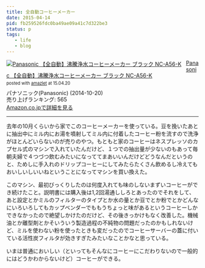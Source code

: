 ```yaml
---
title: 全自動コーヒーメーカー
date: 2015-04-14
pid: fb259526fdc0ba49ae09a41c7d322be3
status: p
tags:
   - life
   - blog 
---
```


<div class="amazlet-box" style="margin-bottom:0px;"><div class="amazlet-image" style="float:left;margin:0px 12px 1px 0px;"><a href="http://www.amazon.co.jp/exec/obidos/ASIN/B00O7HUQWE/dotimpact-22/ref=nosim/" name="amazletlink" target="_blank"><img src="http://ecx.images-amazon.com/images/I/41VxBVASymL._SL160_.jpg" alt="Panasonic  【全自動】沸騰浄水コーヒーメーカー ブラック NC-A56-K" style="border: none;" /></a></div><div class="amazlet-info" style="line-height:120%; margin-bottom: 10px"><div class="amazlet-name" style="margin-bottom:10px;line-height:120%"><a href="http://www.amazon.co.jp/exec/obidos/ASIN/B00O7HUQWE/dotimpact-22/ref=nosim/" name="amazletlink" target="_blank">Panasonic  【全自動】沸騰浄水コーヒーメーカー ブラック NC-A56-K</a><div class="amazlet-powered-date" style="font-size:80%;margin-top:5px;line-height:120%">posted with <a href="http://www.amazlet.com/" title="amazlet" target="_blank">amazlet</a> at 15.04.20</div></div><div class="amazlet-detail">パナソニック(Panasonic) (2014-10-20)<br />売り上げランキング: 565<br /></div><div class="amazlet-sub-info" style="float: left;"><div class="amazlet-link" style="margin-top: 5px"><a href="http://www.amazon.co.jp/exec/obidos/ASIN/B00O7HUQWE/dotimpact-22/ref=nosim/" name="amazletlink" target="_blank">Amazon.co.jpで詳細を見る</a></div></div></div><div class="amazlet-footer" style="clear: left"></div></div>

----

去年の10月くらいから家でこのコーヒーメーカーを使っている。豆を挽いたあとに抽出中にミル内にお湯を噴射してミル内に付着したコーヒー粉を流すので洗浄がほとんどいらないのが売りのやつ。もともと家のコーヒーはネスプレッソのカプセル式のマシンで入れていたんだけど、１つでの抽出量が少ないのもあって毎朝夫婦で４つづつ飲むみたいになっててまあいいんだけどどうなんだというのと、ためしに手入れのドリップコーヒーにしてみたらたくさん飲めるし冷えてもおいしいしいいねということになってマシンを買い換えた。

このマシン、最初びっくりしたのは何度入れても味のしないまずいコーヒーができ続けたこと。説明書には購入後は1,2回湯通ししろとあったのでそれをして、あと設定とかミルのフィルターのタイプとか水の量とか豆でとか粉でとかどんなにいろいろしてもカップベンダーでももうちょっと味があるというコーヒーしかできなかったので絶望しかけたのだけど、その後きっかけもなく改善した。機械油とか離型剤とかそいういう製造過程の不純物の問題だったのかもしれないけど、ミルを使わない粉を使ったときも変だったのでコーヒーサーバーの蓋に付いている活性炭フィルタが効きすぎたみたいなことかなと思っている。

いまは普通においしい（といってもそんなにコーヒーにこだわりないので一般的にはどうかわからないけど）コーヒーができる。
